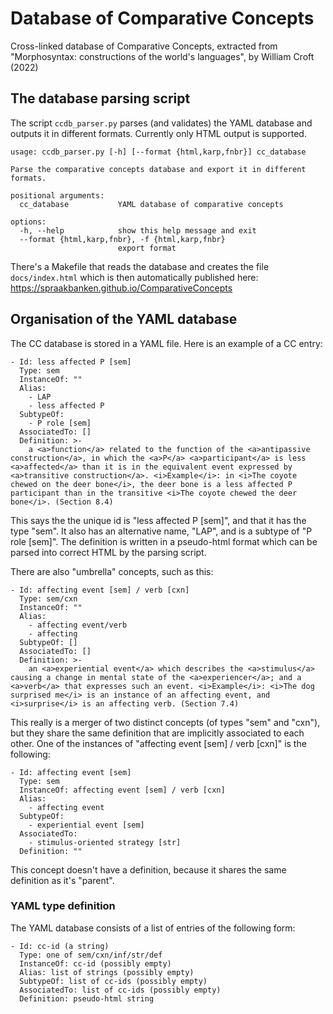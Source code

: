 # Database of Comparative Concepts
Cross-linked database of Comparative Concepts, extracted from "Morphosyntax: constructions of the world's languages", by William Croft (2022)

## The database parsing script

The script `ccdb_parser.py` parses (and validates) the YAML database and outputs it in different formats. Currently only HTML output is supported.

```
usage: ccdb_parser.py [-h] [--format {html,karp,fnbr}] cc_database

Parse the comparative concepts database and export it in different formats.

positional arguments:
  cc_database           YAML database of comparative concepts

options:
  -h, --help            show this help message and exit
  --format {html,karp,fnbr}, -f {html,karp,fnbr}
                        export format
```

There's a Makefile that reads the database and creates the file `docs/index.html` which is then automatically published here: <https://spraakbanken.github.io/ComparativeConcepts>

## Organisation of the YAML database

The CC database is stored in a YAML file. 
Here is an example of a CC entry:

```
- Id: less affected P [sem]
  Type: sem
  InstanceOf: ""
  Alias:
    - LAP
    - less affected P
  SubtypeOf:
    - P role [sem]
  AssociatedTo: []
  Definition: >-
    a <a>function</a> related to the function of the <a>antipassive construction</a>, in which the <a>P</a> <a>participant</a> is less <a>affected</a> than it is in the equivalent event expressed by <a>transitive construction</a>. <i>Example</i>: in <i>The coyote chewed on the deer bone</i>, the deer bone is a less affected P participant than in the transitive <i>The coyote chewed the deer bone</i>. (Section 8.4)
```
This says the the unique id is "less affected P [sem]", and that it has the type "sem". It also has an alternative name, "LAP", and is a subtype of "P role [sem]". The definition is written in a pseudo-html format which can be parsed into correct HTML by the parsing script. 

There are also "umbrella" concepts, such as this:
```
- Id: affecting event [sem] / verb [cxn]
  Type: sem/cxn
  InstanceOf: ""
  Alias:
    - affecting event/verb
    - affecting
  SubtypeOf: []
  AssociatedTo: []
  Definition: >-
    an <a>experiential event</a> which describes the <a>stimulus</a> causing a change in mental state of the <a>experiencer</a>; and a <a>verb</a> that expresses such an event. <i>Example</i>: <i>The dog surprised me</i> is an instance of an affecting event, and <i>surprise</i> is an affecting verb. (Section 7.4)
```
This really is a merger of two distinct concepts (of types "sem" and "cxn"), but they share the same definition that are implicitly associated to each other.
One of the instances of "affecting event [sem] / verb [cxn]" is the following:
```
- Id: affecting event [sem]
  Type: sem
  InstanceOf: affecting event [sem] / verb [cxn]
  Alias:
    - affecting event
  SubtypeOf:
    - experiential event [sem]
  AssociatedTo:
    - stimulus-oriented strategy [str]
  Definition: ""
```
This concept doesn't have a definition, because it shares the same definition as it's "parent".

### YAML type definition

The YAML database consists of a list of entries of the following form:
```
- Id: cc-id (a string)
  Type: one of sem/cxn/inf/str/def
  InstanceOf: cc-id (possibly empty)
  Alias: list of strings (possibly empty)
  SubtypeOf: list of cc-ids (possibly empty)
  AssociatedTo: list of cc-ids (possibly empty)
  Definition: pseudo-html string
```
